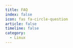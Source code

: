 ```yaml
---
title: FAQ
index: false
icon: fas fa-circle-question
article: false
timeline: false
category:
  - Linux
---
```


<div class="catalog-display-container">
  <Catalog hideHeading />
</div>
